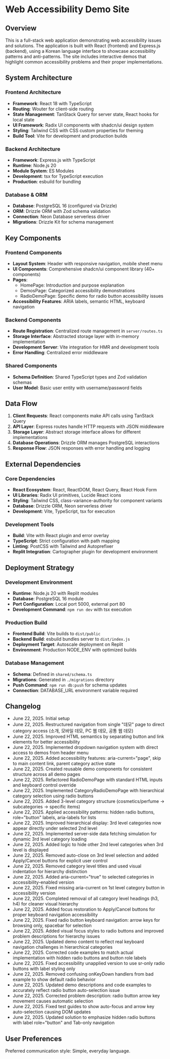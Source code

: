 # Web Accessibility Demo Site

## Overview

This is a full-stack web application demonstrating web accessibility issues and solutions. The application is built with React (frontend) and Express.js (backend), using a Korean language interface to showcase accessibility patterns and anti-patterns. The site includes interactive demos that highlight common accessibility problems and their proper implementations.

## System Architecture

### Frontend Architecture
- **Framework**: React 18 with TypeScript
- **Routing**: Wouter for client-side routing
- **State Management**: TanStack Query for server state, React hooks for local state
- **UI Framework**: Radix UI components with shadcn/ui design system
- **Styling**: Tailwind CSS with CSS custom properties for theming
- **Build Tool**: Vite for development and production builds

### Backend Architecture
- **Framework**: Express.js with TypeScript
- **Runtime**: Node.js 20
- **Module System**: ES Modules
- **Development**: tsx for TypeScript execution
- **Production**: esbuild for bundling

### Database & ORM
- **Database**: PostgreSQL 16 (configured via Drizzle)
- **ORM**: Drizzle ORM with Zod schema validation
- **Connection**: Neon Database serverless driver
- **Migrations**: Drizzle Kit for schema management

## Key Components

### Frontend Components
- **Layout System**: Header with responsive navigation, mobile sheet menu
- **UI Components**: Comprehensive shadcn/ui component library (40+ components)
- **Pages**: 
  - HomePage: Introduction and purpose explanation
  - DemosPage: Categorized accessibility demonstrations
  - RadioDemoPage: Specific demo for radio button accessibility issues
- **Accessibility Features**: ARIA labels, semantic HTML, keyboard navigation

### Backend Components
- **Route Registration**: Centralized route management in `server/routes.ts`
- **Storage Interface**: Abstracted storage layer with in-memory implementation
- **Development Server**: Vite integration for HMR and development tools
- **Error Handling**: Centralized error middleware

### Shared Components
- **Schema Definition**: Shared TypeScript types and Zod validation schemas
- **User Model**: Basic user entity with username/password fields

## Data Flow

1. **Client Requests**: React components make API calls using TanStack Query
2. **API Layer**: Express routes handle HTTP requests with JSON middleware
3. **Storage Layer**: Abstract storage interface allows for different implementations
4. **Database Operations**: Drizzle ORM manages PostgreSQL interactions
5. **Response Flow**: JSON responses with error handling and logging

## External Dependencies

### Core Dependencies
- **React Ecosystem**: React, ReactDOM, React Query, React Hook Form
- **UI Libraries**: Radix UI primitives, Lucide React icons
- **Styling**: Tailwind CSS, class-variance-authority for component variants
- **Database**: Drizzle ORM, Neon serverless driver
- **Development**: Vite, TypeScript, tsx for execution

### Development Tools
- **Build**: Vite with React plugin and error overlay
- **TypeScript**: Strict configuration with path mapping
- **Linting**: PostCSS with Tailwind and Autoprefixer
- **Replit Integration**: Cartographer plugin for development environment

## Deployment Strategy

### Development Environment
- **Runtime**: Node.js 20 with Replit modules
- **Database**: PostgreSQL 16 module
- **Port Configuration**: Local port 5000, external port 80
- **Development Command**: `npm run dev` with tsx execution

### Production Build
- **Frontend Build**: Vite builds to `dist/public`
- **Backend Build**: esbuild bundles server to `dist/index.js`
- **Deployment Target**: Autoscale deployment on Replit
- **Environment**: Production NODE_ENV with optimized builds

### Database Management
- **Schema**: Defined in `shared/schema.ts`
- **Migrations**: Generated in `./migrations` directory
- **Push Command**: `npm run db:push` for schema updates
- **Connection**: DATABASE_URL environment variable required

## Changelog

- June 22, 2025. Initial setup
- June 22, 2025. Restructured navigation from single "데모" page to direct category access (소개, 모바일 데모, PC 웹 데모, 공통 웹 데모)
- June 22, 2025. Improved HTML semantics by separating button and link elements for better accessibility
- June 22, 2025. Implemented dropdown navigation system with direct access to demos from header menu
- June 22, 2025. Added accessibility features: aria-current="page", skip to main content link, parent category active state
- June 22, 2025. Created reusable demo components for consistent structure across all demo pages
- June 22, 2025. Refactored RadioDemoPage with standard HTML inputs and keyboard control override
- June 22, 2025. Implemented CategoryRadioDemoPage with hierarchical category selection using radio buttons
- June 22, 2025. Added 3-level category structure (cosmetics/perfume → subcategories → specific items)
- June 22, 2025. Applied accessibility patterns: hidden radio buttons, role="button" labels, aria-labels for lists
- June 22, 2025. Improved hierarchical display: 3rd level categories now appear directly under selected 2nd level
- June 22, 2025. Implemented server-side data fetching simulation for dynamic 3rd level category loading
- June 22, 2025. Added logic to hide other 2nd level categories when 3rd level is displayed
- June 22, 2025. Removed auto-close on 3rd level selection and added Apply/Cancel buttons for explicit user control
- June 22, 2025. Removed category level titles and used visual indentation for hierarchy distinction
- June 22, 2025. Added aria-current="true" to selected categories in accessibility-enabled version
- June 22, 2025. Fixed missing aria-current on 1st level category button in accessibility version
- June 22, 2025. Completed removal of all category level headings (h3, h4) for cleaner visual hierarchy
- June 22, 2025. Added focus restoration to Apply/Cancel buttons for proper keyboard navigation accessibility
- June 22, 2025. Fixed radio button keyboard navigation: arrow keys for browsing only, spacebar for selection
- June 22, 2025. Added visual focus styles to radio buttons and improved problem descriptions for hierarchy issues
- June 22, 2025. Updated demo content to reflect real keyboard navigation challenges in hierarchical categories
- June 22, 2025. Corrected code examples to match actual implementation with hidden radio buttons and button role labels
- June 22, 2025. Fixed accessibility unapplied version to use sr-only radio buttons with label styling only
- June 22, 2025. Removed confusing onKeyDown handlers from bad example to show default radio behavior
- June 22, 2025. Updated demo descriptions and code examples to accurately reflect radio button auto-selection issue
- June 22, 2025. Corrected problem description: radio button arrow key movement causes automatic selection
- June 22, 2025. Fixed test guides to show auto-focus and arrow key auto-selection causing DOM updates
- June 22, 2025. Updated solution to emphasize hidden radio buttons with label role="button" and Tab-only navigation

## User Preferences

Preferred communication style: Simple, everyday language.